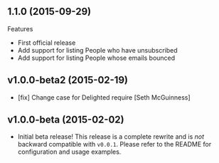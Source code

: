 ## 1.1.0 (2015-09-29)

Features

- First official release
- Add support for listing People who have unsubscribed
- Add support for listing People whose emails bounced

## v1.0.0-beta2 (2015-02-19)

* [fix] Change case for Delighted require [Seth McGuinness]

## v1.0.0-beta (2015-02-02)

* Initial beta release! This release is a complete rewrite and is *not* backward
  compatible with `v0.0.1`. Please refer to the README for configuration and
  usage examples.
